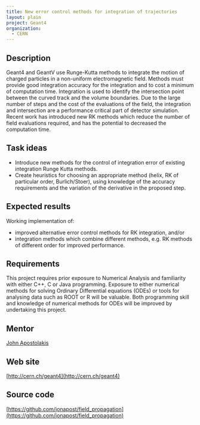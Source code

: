 ```yaml
---
title: New error control methods for integration of trajectories
layout: plain
project: Geant4
organization:
  - CERN
---
```


## Description
Geant4 and GeantV use Runge-Kutta methods to integrate the motion of charged particles in a non-uniform electromagnetic field.  Methods must provide good integration accuracy for the integration and to cost a minimum of computation time.  Integration is used to identify the intersection point between the curved track and the volume boundaries.  Due to the large number of steps and the cost of the evaluations of the field, the integration and intersection are a performance critical part of detector simulation. Recent work has introduced new RK methods which reduce the number of field evaluations required, and has the potential to decreased the computation time.

## Task ideas
 * Introduce new methods for the control of integration error of existing integration Runge Kutta methods.
 * Create heuristics for choosing an appropriate method (helix, RK of particular order, Burlich/Stoer), using knowledge of the accuracy requirements and the variation of the derivative in the proposed step.
 
## Expected results
Working implementation of:

* improved alternative error control methods for RK integration, and/or 
* integration methods which combine different methods, e.g. RK methods of different order for improved performance.

## Requirements
This project requires prior exposure to Numerical Analysis and familiarity with either C++, C or Java programming.  Exposure to either numerical methods for solving Ordinary Differential equations (ODEs) or tools for analysing data such as ROOT or R will be valuable. Both programming skill and knowledge of numerical methods for ODEs will be improved by undertaking this project.

## Mentor 
[John Apostolakis](mailto:sft-gsoc@cern.ch)

## Web site
[http://cern.ch/geant4](http://cern.ch/geant4)

## Source code
[https://github.com/jonapost/field_propagation](https://github.com/jonapost/field_propagation)
